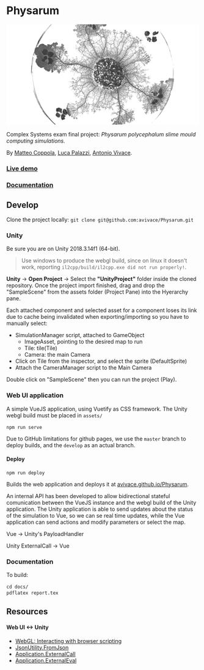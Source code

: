 # Physarum

<img src="docs/Physarum_CNRS_2880x1500_BN.jpg"/>

Complex Systems exam final project: *Physarum polycephalum slime mould computing simulations.*

By [Matteo Coppola](https://github.com/matteocoppola), [Luca Palazzi](https://github.com/lucapalazzi), [Antonio Vivace](https://github.com/avivace).

### [Live demo](https://avivace.github.io/Physarum)

### [Documentation](docs/report.pdf)



## Develop

Clone the project locally: `git clone git@github.com:avivace/Physarum.git`

### Unity

Be sure you are on Unity 2018.3.14f1 (64-bit).

> Use windows to produce the webgl build, since on linux it doesn't work, reporting `il2cpp/build/il2cpp.exe did not run properly!`.

**Unity** -> **Open Project** -> Select the **"UnityProject"** folder inside the cloned repository. Once the project import finished, drag and drop the "SampleScene" from the assets folder (Project Pane) into the Hyerarchy pane.

Each attached component and selected asset for a component loses its link due to cache being invalidated when exporting/importing so you have to manually select:

- SimulationManager script, attached to GameObject
    + ImageAsset, pointing to the desired map to run
    + Tile: tile(Tile)
    + Camera: the main Camera
- Click on Tile from the inspector, and select the sprite (DefaultSprite)
- Attach the CameraManager script to the Main Camera

Double click on "SampleScene" then you can run the project (Play).

### Web UI application

A simple VueJS application, using Vuetify as CSS framework. 
The Unity webgl build must be placed in `assets/`


```
npm run serve
```

Due to GitHub limitations for github pages, we use the `master` branch to deploy builds, and the `develop` as an actual branch.

#### Deploy

```
npm run deploy
```

Builds the web application and deploys it at [avivace.github.io/Physarum](https://avivace.github.io/Physarum).

An internal API has been developed to allow bidirectional stateful comunication between the VueJS instance and the webgl build of the Unity application. The Unity application is able to send updates about the status of the simulation to Vue, so we can se real time updates, while the Vue application can send actions and modify parameters or select the map.

Vue -> Unity's PayloadHandler

Unity ExternalCall -> Vue

### Documentation

To build:
```
cd docs/
pdflatex report.tex
```

## Resources

#### Web UI <-> Unity

- [WebGL: Interacting with browser scripting](https://docs.unity3d.com/2018.4/Documentation/Manual/webgl-interactingwithbrowserscripting.html)
- [JsonUtility.FromJson](https://docs.unity3d.com/ScriptReference/JsonUtility.FromJson.html)
- [Application.ExternalCall](https://docs.unity3d.com/540/Documentation/ScriptReference/Application.ExternalCall.html)
- [Application.ExternalEval](https://docs.unity3d.com/540/Documentation/ScriptReference/Application.ExternalEval.html)
